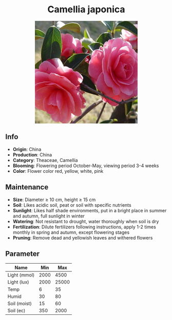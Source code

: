 <h1 align='center'>Camellia japonica</h1>
<p align="center">
    <img 
        align='center'
        width='320'
        src="../images/camellia japonica.png" 
        alt='Camellia japonica' />
</p>

## Info

 - **Origin**: China
 - **Production**: China
 - **Category**: Theaceae, Camellia
 - **Blooming**: Flowering period October-May, viewing period 3-4 weeks
 - **Color**: Flower color red, yellow, white, pink

## Maintenance

 - **Size**: Diameter ≥ 10 cm, height ≥ 15 cm
 - **Soil**: Likes acidic soil, peat or soil with specific nutrients
 - **Sunlight**: Likes half shade environments, put in a bright place in summer and autumn, full sunlight in winter
 - **Watering**: Not resistant to drought, water thoroughly when soil is dry
 - **Fertilization**: Dilute fertilizers following instructions, apply 1-2 times monthly in spring and autumn, except flowering stages
 - **Pruning**: Remove dead and yellowish leaves and withered flowers

## Parameter

| Name         | Min  | Max   |
|--------------|------|-------|
| Light (mmol) | 2000 | 4500  |
| Light (lux)  | 2000 | 25000 |
| Temp         | 6    | 35    |
| Humid        | 30   | 80    |
| Soil (moist) | 15   | 60    |
| Soil (ec)    | 350  | 2000  |